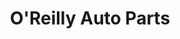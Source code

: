 ---
title: "O'Reilly Auto Parts"
url: /san-antonio/oreilly-auto-parts-bandera-road/
shop: Autoteile
---